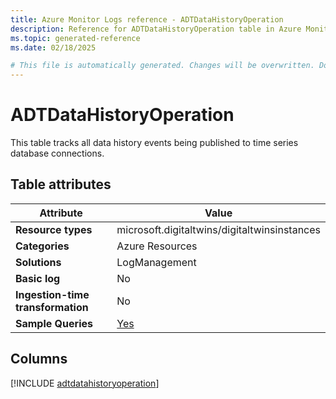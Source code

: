 ```yaml
---
title: Azure Monitor Logs reference - ADTDataHistoryOperation
description: Reference for ADTDataHistoryOperation table in Azure Monitor Logs.
ms.topic: generated-reference
ms.date: 02/18/2025

# This file is automatically generated. Changes will be overwritten. Do not change this file directly.
---
```


# ADTDataHistoryOperation

This table tracks all data history events being published to time series database connections.


## Table attributes

|Attribute|Value|
|---|---|
|**Resource types**|microsoft.digitaltwins/digitaltwinsinstances|
|**Categories**|Azure Resources|
|**Solutions**| LogManagement|
|**Basic log**|No|
|**Ingestion-time transformation**|No|
|**Sample Queries**|[Yes](/azure/azure-monitor/reference/queries/adtdatahistoryoperation)|



## Columns
  
[!INCLUDE [adtdatahistoryoperation](~/reusable-content/ce-skilling/azure/includes/azure-monitor/reference/tables/adtdatahistoryoperation-include.md)]
